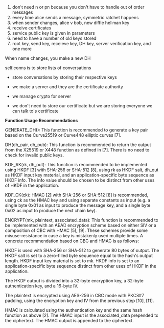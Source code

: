 1. don't need n or pn because you don't have to handle out of order messages
2. every time alice sends a message, symmetric ratchet happens
3. when sender changes, alice v bob, new diffie hellman key 
4. receive certificates 
5. service public key is given in parameters
6. need to have a number of old keys stored
7. root key, send key, receieve key, DH key, server verification key, and one more 

When name changes, you make a new DH

self.conns is to store lists of conversations
- store conversations by storing their respective keys
- we make a server and they are the certificate authority

- we manage crypto for server
- we don't need to store our certificate but we are storing everyone we can talk to's certificate

**Function Usage Recommendations**

GENERATE_DH(): This function is recommended to generate a key pair based on the Curve25519 or Curve448 elliptic curves [7].

DH(dh_pair, dh_pub): This function is recommended to return the output from the X25519 or X448 function as defined in [7]. There is no need to check for invalid public keys.

KDF_RK(rk, dh_out): This function is recommended to be implemented using HKDF [3] with SHA-256 or SHA-512 [8], using rk as HKDF salt, dh_out as HKDF input key material, and an application-specific byte sequence as HKDF info. The info value should be chosen to be distinct from other uses of HKDF in the application.

KDF_CK(ck): HMAC [2] with SHA-256 or SHA-512 [8] is recommended, using ck as the HMAC key and using separate constants as input (e.g. a single byte 0x01 as input to produce the message key, and a single byte 0x02 as input to produce the next chain key).

ENCRYPT(mk, plaintext, associated_data): This function is recommended to be implemented with an AEAD encryption scheme based on either SIV or a composition of CBC with HMAC [5], [9]. These schemes provide some misuse-resistance in case a key is mistakenly used multiple times. A concrete recommendation based on CBC and HMAC is as follows:

HKDF is used with SHA-256 or SHA-512 to generate 80 bytes of output. The HKDF salt is set to a zero-filled byte sequence equal to the hash's output length. HKDF input key material is set to mk. HKDF info is set to an application-specific byte sequence distinct from other uses of HKDF in the application.

The HKDF output is divided into a 32-byte encryption key, a 32-byte authentication key, and a 16-byte IV.

The plaintext is encrypted using AES-256 in CBC mode with PKCS#7 padding, using the encryption key and IV from the previous step [10], [11].

HMAC is calculated using the authentication key and the same hash function as above [2]. The HMAC input is the associated_data prepended to the ciphertext. The HMAC output is appended to the ciphertext.

